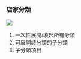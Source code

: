### 店家分類

![](RackMultipart20230424-1-nn9xl2_html_e4e13384d05c0023.png)

1. 一次性展開/收起所有分類
2. 可展開該分類的子分類
3. 子分類項目
